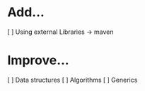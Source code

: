 # Add...
[ ] Using external Libraries -> maven

# Improve...
[ ] Data structures
[ ] Algorithms
[ ] Generics